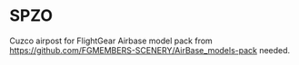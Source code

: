 # SPZO
Cuzco airpost for FlightGear
Airbase model pack from https://github.com/FGMEMBERS-SCENERY/AirBase_models-pack needed.
